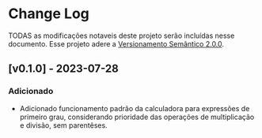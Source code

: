 # Change Log

TODAS as modificações notaveis deste projeto serão incluídas nesse documento.
Esse projeto adere a [Versionamento Semântico 2.0.0](https://semver.org/spec/v2.0.0.html).

## [v0.1.0] - 2023-07-28  

### Adicionado
 - Adicionado funcionamento padrão da calculadora para expressões de primeiro grau, considerando prioridade das operações de multiplicação e divisão, sem parentêses.  